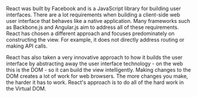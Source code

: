 React was built by Facebook and is a JavaScript library for building user interfaces. There are a lot requirements when building a client-side web user interface that behaves like a native application. Many frameworks such as Backbone.js and Angular.js aim to address all of these requirements. React has chosen a different approach and focuses predominately on constructing the view. For example, it does not directly address routing or making API calls.

React has also taken a very innovative approach to how it builds the user interface by abstracting away the user interface technology - on the web this is the DOM - so it can build the view intelligently. Making changes to the DOM creates a lot of work for web browsers. The more changes you make, the harder it has to work. React's approach is to do all of the hard work in the Virtual DOM.
